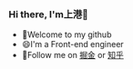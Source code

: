 
### Hi there, I'm上港💖
- 👋Welcome to my github
- 😄I'm a Front-end engineer
- 👯Follow me on  [掘金](https://juejin.cn/user/3501316026939336) or [知乎](https://www.zhihu.com/people/Dand-/answers)
